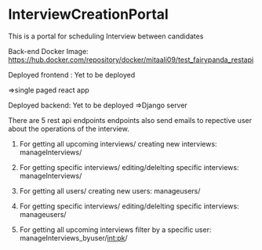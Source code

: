 # InterviewCreationPortal

This is a portal for scheduling Interview between candidates

Back-end Docker Image: https://hub.docker.com/repository/docker/mitaali09/test_fairypanda_restapi



Deployed frontend : Yet to be deployed

=>single paged react app

Deployed backend: Yet to be deployed
=>Django server

There are 5 rest api endpoints
endpoints also send emails to repective user about the operations of the interview.

1. For getting all upcoming interviews/ creating new interviews:
    manageInterviews/
    
2. For getting specific interviews/ editing/delelting specific interviews:
    manageInterviews/<int>


3. For getting all users/ creating new users:
    manageusers/
    

4. For getting specific interviews/ editing/delelting specific interviews:
    manageusers/<int>
    
5. For getting all upcoming interviews filter by a specific user:
    manageInterviews_byuser/<int:pk>/



